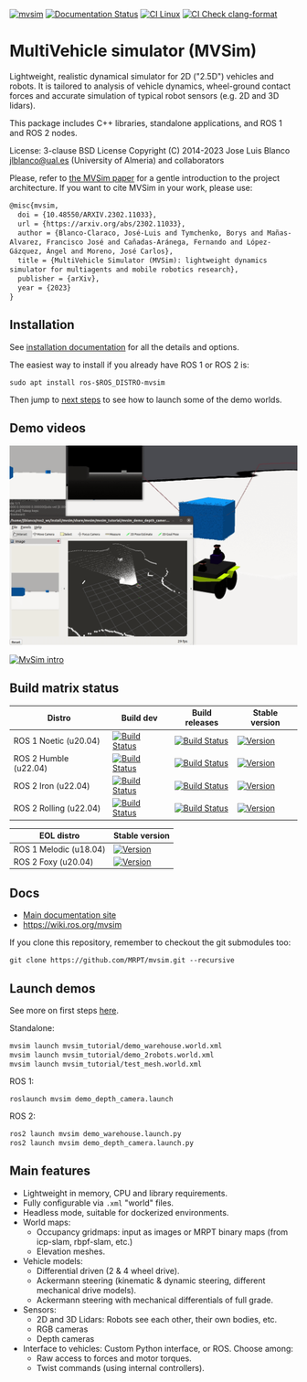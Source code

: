 [![mvsim](https://circleci.com/gh/MRPT/mvsim.svg?style=svg)](https://circleci.com/gh/MRPT/mvsim) [![Documentation Status](https://readthedocs.org/projects/mvsimulator/badge/?version=latest)](https://mvsimulator.readthedocs.io/en/latest/?badge=latest)
[![CI Linux](https://github.com/MRPT/mvsim/actions/workflows/build-linux.yml/badge.svg)](https://github.com/MRPT/mvsim/actions/workflows/build-linux.yml)
[![CI Check clang-format](https://github.com/MRPT/mvsim/actions/workflows/check-clang-format.yml/badge.svg)](https://github.com/MRPT/mvsim/actions/workflows/check-clang-format.yml)

MultiVehicle simulator (MVSim)
======================================
Lightweight, realistic dynamical simulator for 2D ("2.5D") vehicles and robots.
It is tailored to analysis of vehicle dynamics, wheel-ground contact forces and accurate simulation of typical robot sensors (e.g. 2D and 3D lidars).

This package includes C++ libraries, standalone applications, and ROS 1 and ROS 2 nodes.

License: 3-clause BSD License
Copyright (C) 2014-2023 Jose Luis Blanco <jlblanco@ual.es> (University of Almeria) and collaborators

Please, refer to [the MVSim paper](https://arxiv.org/abs/2302.11033) for a gentle introduction
to the project architecture.
If you want to cite MVSim in your work, please use:

    @misc{mvsim,
      doi = {10.48550/ARXIV.2302.11033},
      url = {https://arxiv.org/abs/2302.11033},
      author = {Blanco-Claraco, José-Luis and Tymchenko, Borys and Mañas-Alvarez, Francisco José and Cañadas-Aránega, Fernando and López-Gázquez, Ángel and Moreno, José Carlos},  
      title = {MultiVehicle Simulator (MVSim): lightweight dynamics simulator for multiagents and mobile robotics research},  
      publisher = {arXiv},
      year = {2023}
    }


Installation
--------------------

See [installation documentation](https://mvsimulator.readthedocs.io/en/latest/install.html) for all the details and options. 

The easiest way to install if you already have ROS 1 or ROS 2 is:

    sudo apt install ros-$ROS_DISTRO-mvsim

Then jump to [next steps](https://mvsimulator.readthedocs.io/en/latest/first-steps.html) to see how to launch some of the demo worlds.


Demo videos
--------------------

![screenshot-demo](docs/imgs/mvsim-ros2-demo.gif)

[![MvSim intro](https://img.youtube.com/vi/xMUMjEG8xlk/0.jpg)](https://www.youtube.com/watch?v=xMUMjEG8xlk)


Build matrix status
--------------------

| Distro | Build dev | Build releases | Stable version |
| ---    | ---       | ---            | ---         |
| ROS 1 Noetic (u20.04) | [![Build Status](https://build.ros.org/job/Ndev__mvsim__ubuntu_focal_amd64/badge/icon)](https://build.ros.org/job/Ndev__mvsim__ubuntu_focal_amd64/) |  [![Build Status](https://build.ros.org/job/Nbin_uF64__mvsim__ubuntu_focal_amd64__binary/badge/icon)](https://build.ros.org/job/Nbin_uF64__mvsim__ubuntu_focal_amd64__binary/)  | [![Version](https://img.shields.io/ros/v/noetic/mvsim)](https://index.ros.org/search/?term=mvsim) |
| ROS 2 Humble (u22.04) | [![Build Status](https://build.ros2.org/job/Hdev__mvsim__ubuntu_jammy_amd64/badge/icon)](https://build.ros2.org/job/Hdev__mvsim__ubuntu_jammy_amd64/) |  [![Build Status](https://build.ros2.org/job/Hbin_uJ64__mvsim__ubuntu_jammy_amd64__binary/badge/icon)](https://build.ros2.org/job/Hbin_uJ64__mvsim__ubuntu_jammy_amd64__binary/) | [![Version](https://img.shields.io/ros/v/humble/mvsim)](https://index.ros.org/search/?term=mvsim) |
| ROS 2 Iron (u22.04) | [![Build Status](https://build.ros2.org/job/Idev__mvsim__ubuntu_jammy_amd64/badge/icon)](https://build.ros2.org/job/Idev__mvsim__ubuntu_jammy_amd64/) |  [![Build Status](https://build.ros2.org/job/Ibin_uJ64__mvsim__ubuntu_jammy_amd64__binary/badge/icon)](https://build.ros2.org/job/Ibin_uJ64__mvsim__ubuntu_jammy_amd64__binary/)  | [![Version](https://img.shields.io/ros/v/iron/mvsim)](https://index.ros.org/search/?term=mvsim) |
| ROS 2 Rolling (u22.04) | [![Build Status](https://build.ros2.org/job/Rdev__mvsim__ubuntu_jammy_amd64/badge/icon)](https://build.ros2.org/job/Rdev__mvsim__ubuntu_jammy_amd64/) |  [![Build Status](https://build.ros2.org/job/Rbin_uJ64__mvsim__ubuntu_jammy_amd64__binary/badge/icon)](https://build.ros2.org/job/Rbin_uJ64__mvsim__ubuntu_jammy_amd64__binary/)  | [![Version](https://img.shields.io/ros/v/rolling/mvsim)](https://index.ros.org/search/?term=mvsim) |

| EOL distro | Stable version |
| ---    | ---       |
| ROS 1 Melodic (u18.04) | [![Version](https://img.shields.io/ros/v/melodic/mvsim)](https://index.ros.org/search/?term=mvsim) |
| ROS 2 Foxy (u20.04) | [![Version](https://img.shields.io/ros/v/foxy/mvsim)](https://index.ros.org/search/?term=mvsim) |



Docs
----------
  * [Main documentation site](https://mvsimulator.readthedocs.io/en/latest/)
  * https://wiki.ros.org/mvsim

If you clone this repository, remember to checkout the git submodules too:

    git clone https://github.com/MRPT/mvsim.git --recursive

Launch demos
--------------

See more on first steps [here](https://mvsimulator.readthedocs.io/en/latest/first-steps.html).

Standalone:

    mvsim launch mvsim_tutorial/demo_warehouse.world.xml
    mvsim launch mvsim_tutorial/demo_2robots.world.xml
    mvsim launch mvsim_tutorial/test_mesh.world.xml


ROS 1:

    roslaunch mvsim demo_depth_camera.launch

ROS 2:

    ros2 launch mvsim demo_warehouse.launch.py
    ros2 launch mvsim demo_depth_camera.launch.py

Main features
--------------
  * Lightweight in memory, CPU and library requirements.
  * Fully configurable via `.xml` "world" files.
  * Headless mode, suitable for dockerized environments.
  * World maps:
    * Occupancy gridmaps: input as images or MRPT binary maps (from icp-slam, rbpf-slam, etc.)
    * Elevation meshes.
  * Vehicle models:
    * Differential driven (2 & 4 wheel drive).
    * Ackermann steering (kinematic & dynamic steering, different mechanical drive models).
    * Ackermann steering with mechanical differentials of full grade.
  * Sensors:
    * 2D and 3D Lidars: Robots see each other, their own bodies, etc.
    * RGB cameras
    * Depth cameras
  * Interface to vehicles: Custom Python interface, or ROS. Choose among:
    * Raw access to forces and motor torques.
    * Twist commands (using internal controllers).


